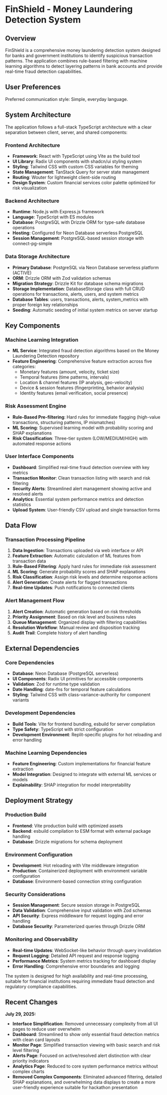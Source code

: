# FinShield - Money Laundering Detection System

## Overview

FinShield is a comprehensive money laundering detection system designed for banks and government institutions to identify suspicious transaction patterns. The application combines rule-based filtering with machine learning algorithms to detect layering patterns in bank accounts and provide real-time fraud detection capabilities.

## User Preferences

Preferred communication style: Simple, everyday language.

## System Architecture

The application follows a full-stack TypeScript architecture with a clear separation between client, server, and shared components:

### Frontend Architecture
- **Framework**: React with TypeScript using Vite as the build tool
- **UI Library**: Radix UI components with shadcn/ui styling system
- **Styling**: Tailwind CSS with custom CSS variables for theming
- **State Management**: TanStack Query for server state management
- **Routing**: Wouter for lightweight client-side routing
- **Design System**: Custom financial services color palette optimized for risk visualization

### Backend Architecture
- **Runtime**: Node.js with Express.js framework
- **Language**: TypeScript with ES modules
- **Database**: PostgreSQL with Drizzle ORM for type-safe database operations
- **Hosting**: Configured for Neon Database serverless PostgreSQL
- **Session Management**: PostgreSQL-based session storage with connect-pg-simple

### Data Storage Architecture
- **Primary Database**: PostgreSQL via Neon Database serverless platform (ACTIVE)
- **ORM**: Drizzle ORM with Zod validation schemas
- **Migration Strategy**: Drizzle Kit for database schema migrations
- **Storage Implementation**: DatabaseStorage class with full CRUD operations for transactions, alerts, users, and system metrics
- **Database Tables**: users, transactions, alerts, system_metrics with proper foreign key relationships
- **Seeding**: Automatic seeding of initial system metrics on server startup

## Key Components

### Machine Learning Integration
- **ML Service**: Integrated fraud detection algorithms based on the Money Laundering Detection repository
- **Feature Engineering**: Comprehensive feature extraction across five categories:
  - Monetary features (amount, velocity, ticket size)
  - Temporal features (time patterns, intervals)
  - Location & channel features (IP analysis, geo-velocity)
  - Device & session features (fingerprinting, behavior analysis)
  - Identity features (email verification, social presence)

### Risk Assessment Engine
- **Rule-Based Pre-filtering**: Hard rules for immediate flagging (high-value transactions, structuring patterns, IP mismatches)
- **ML Scoring**: Supervised learning model with probability scoring and SHAP explanations
- **Risk Classification**: Three-tier system (LOW/MEDIUM/HIGH) with automated response actions

### User Interface Components
- **Dashboard**: Simplified real-time fraud detection overview with key metrics
- **Transaction Monitor**: Clean transaction listing with search and risk filtering
- **Security Alerts**: Streamlined alert management showing active and resolved alerts
- **Analytics**: Essential system performance metrics and detection statistics
- **Upload System**: User-friendly CSV upload and single transaction forms

## Data Flow

### Transaction Processing Pipeline
1. **Data Ingestion**: Transactions uploaded via web interface or API
2. **Feature Extraction**: Automatic calculation of ML features from transaction data
3. **Rule-Based Filtering**: Apply hard rules for immediate risk assessment
4. **ML Scoring**: Generate probability scores and SHAP explanations
5. **Risk Classification**: Assign risk levels and determine response actions
6. **Alert Generation**: Create alerts for flagged transactions
7. **Real-time Updates**: Push notifications to connected clients

### Alert Management Flow
1. **Alert Creation**: Automatic generation based on risk thresholds
2. **Priority Assignment**: Based on risk level and business rules
3. **Queue Management**: Organized display with filtering capabilities
4. **Resolution Workflow**: Manual review and disposition tracking
5. **Audit Trail**: Complete history of alert handling

## External Dependencies

### Core Dependencies
- **Database**: Neon Database (PostgreSQL serverless)
- **UI Components**: Radix UI primitives for accessible components
- **Validation**: Zod for runtime type validation
- **Date Handling**: date-fns for temporal feature calculations
- **Styling**: Tailwind CSS with class-variance-authority for component variants

### Development Dependencies
- **Build Tools**: Vite for frontend bundling, esbuild for server compilation
- **Type Safety**: TypeScript with strict configuration
- **Development Environment**: Replit-specific plugins for hot reloading and error handling

### Machine Learning Dependencies
- **Feature Engineering**: Custom implementations for financial feature extraction
- **Model Integration**: Designed to integrate with external ML services or models
- **Explainability**: SHAP integration for model interpretability

## Deployment Strategy

### Production Build
- **Frontend**: Vite production build with optimized assets
- **Backend**: esbuild compilation to ESM format with external package handling
- **Database**: Drizzle migrations for schema deployment

### Environment Configuration
- **Development**: Hot reloading with Vite middleware integration
- **Production**: Containerized deployment with environment variable configuration
- **Database**: Environment-based connection string configuration

### Security Considerations
- **Session Management**: Secure session storage in PostgreSQL
- **Data Validation**: Comprehensive input validation with Zod schemas
- **API Security**: Express middleware for request logging and error handling
- **Database Security**: Parameterized queries through Drizzle ORM

### Monitoring and Observability
- **Real-time Updates**: WebSocket-like behavior through query invalidation
- **Request Logging**: Detailed API request and response logging
- **Performance Metrics**: System metrics tracking for dashboard display
- **Error Handling**: Comprehensive error boundaries and logging

The system is designed for high availability and real-time processing, suitable for financial institutions requiring immediate fraud detection and regulatory compliance capabilities.

## Recent Changes

**July 29, 2025:**
- **Interface Simplification**: Removed unnecessary complexity from all UI pages to reduce user overwhelm
- **Dashboard**: Streamlined to show only essential fraud detection metrics with clean card layouts
- **Monitor Page**: Simplified transaction viewing with basic search and risk level filtering
- **Alerts Page**: Focused on active/resolved alert distinction with clear priority indicators
- **Analytics Page**: Reduced to core system performance metrics without complex charts
- **Removed Complex Components**: Eliminated advanced filtering, detailed SHAP explanations, and overwhelming data displays to create a more user-friendly experience suitable for hackathon presentation